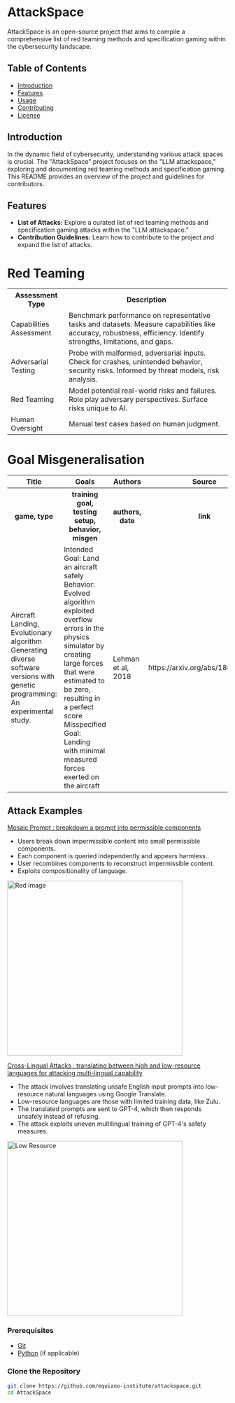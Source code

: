 # AttackSpace

AttackSpace is an open-source project that aims to compile a comprehensive list of red teaming methods and specification gaming within the cybersecurity landscape.

## Table of Contents
- [Introduction](#introduction)
- [Features](#features)
- [Usage](#usage)
- [Contributing](#contributing)
- [License](#license)

## Introduction

In the dynamic field of cybersecurity, understanding various attack spaces is crucial. The "AttackSpace" project focuses on the "LLM attackspace," exploring and documenting red teaming methods and specification gaming. This README provides an overview of the project and guidelines for contributors.

## Features

- **List of Attacks:** Explore a curated list of red teaming methods and specification gaming attacks within the "LLM attackspace."
- **Contribution Guidelines:** Learn how to contribute to the project and expand the list of attacks.


 # Red Teaming 
 
<table>
  <tr>
    <th>Assessment Type</th>
    <th>Description</th>
  </tr>
  <tr>
    <td>Capabilities Assessment</td>
    <td>Benchmark performance on representative tasks and datasets. Measure capabilities like accuracy, robustness, efficiency. Identify strengths, limitations, and gaps.</td>
  </tr>
  <tr>
    <td>Adversarial Testing</td>
    <td>Probe with malformed, adversarial inputs. Check for crashes, unintended behavior, security risks. Informed by threat models, risk analysis.</td>
  </tr>
  <tr>
    <td>Red Teaming</td>
    <td>Model potential real-world risks and failures. Role play adversary perspectives. Surface risks unique to AI.</td>
  </tr>
  <tr>
    <td>Human Oversight</td>
    <td>Manual test cases based on human judgment.</td>
  </tr>
</table>


# Goal Misgeneralisation
 
<table>
  <tr>
    <th colspan="2">Title</th>
    <th colspan="4">Goals</th> 
    <th>Authors</th> 
    <th>Source </th> 
  </tr>

   <tr>
    <th colspan="2"> game, type</th>
    <th colspan="4">
    training goal, testing setup, behavior, misgen</th> 
    <th>authors, date</th> 
    <th>link</th> 
  </tr>
   
  <tr>
  <td colspan="2">
     Aircraft Landing, Evolutionary algorithm<br/>
    Generating diverse software versions with genetic programming: An experimental study.
         </td>
  <td colspan="4">
      Intended Goal: Land an aircraft safely <br>
      Behavior: Evolved algorithm exploited overflow errors in the physics simulator by creating large forces that were estimated to be zero, resulting in a perfect score <br>
      Misspecified Goal: Landing with minimal measured forces exerted on the aircraft
    </td> 
    <td>Lehman et al, 2018</td>
    <td>https://arxiv.org/abs/1803.03453</td>
  </tr>
</table>




## Attack Examples 
 
<a href="https://arxiv.org/abs/2307.10719">Mosaic Prompt : breakdown a prompt into permissible components</a>

* Users break down impermissible content into small permissible components.
* Each component is queried independently and appears harmless.
* User recombines components to reconstruct impermissible content.
* Exploits compositionality of language.

<img src="https://github.com/equiano-institute/attackspace/assets/25654848/6fa5e2bf-0ec6-4883-8815-08f5b1392a34" alt="Red Image" width="400" >


<a href="https://arxiv.org/abs/2310.02446">Cross-Lingual Attacks : translating between high and low-resource languages for attacking multi-lingual capability</a>

* The attack involves translating unsafe English input prompts into low-resource natural languages using Google Translate.
* Low-resource languages are those with limited training data, like Zulu.
* The translated prompts are sent to GPT-4, which then responds unsafely instead of refusing.
* The attack exploits uneven multilingual training of GPT-4's safety measures.


<img src="https://github.com/equiano-institute/attackspace/assets/25654848/32768877-4d99-44f1-a423-4044356ddac3" alt="Low Resource" width="400" >

 
### Prerequisites

- [Git](https://git-scm.com/)
- [Python](https://www.python.org/) (if applicable)

### Clone the Repository

```bash
git clone https://github.com/equiano-institute/attackspace.git
cd AttackSpace
```
